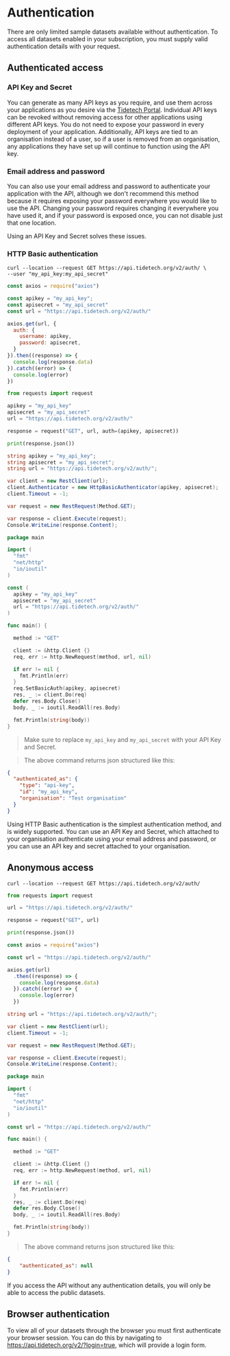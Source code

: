 # Authentication

There are only limited sample datasets available without authentication. To access all datasets enabled in your subscription, you must supply valid authentication details with your request.


## Authenticated access


### API Key and Secret

You can generate as many API keys as you require, and use them across your applications as you desire via the <a href='https://portal.tidetech.org'>Tidetech Portal</a>. Individual API keys can be revoked without removing access for other applications using different API keys. You do not need to expose your password in every deployment of your application. Additionally, API keys are tied to an organisation instead of a user, so if a user is removed from an organisation, any applications they have set up will continue to function using the API key.


### Email address and password

You can also use your email address and password to authenticate your application with the API, although we don't recommend this method because it requires exposing your password everywhere you would like to use the API. Changing your password requires changing it everywhere you have used it, and if your password is exposed once, you can not disable just that one location.

Using an API Key and Secret solves these issues.


### HTTP Basic authentication

```shell
curl --location --request GET https://api.tidetech.org/v2/auth/ \
--user "my_api_key:my_api_secret"
```

```javascript
const axios = require("axios")

const apikey = "my_api_key";
const apisecret = "my_api_secret"
const url = "https://api.tidetech.org/v2/auth/"

axios.get(url, {
  auth: {
    username: apikey,
    password: apisecret,
  }
}).then((response) => {
  console.log(response.data)
}).catch((error) => {
  console.log(error)
})
```

```python
from requests import request

apikey = "my_api_key"
apisecret = "my_api_secret"
url = "https://api.tidetech.org/v2/auth/"

response = request("GET", url, auth=(apikey, apisecret))

print(response.json())
```

```csharp
string apikey = "my_api_key";
string apisecret = "my_api_secret";
string url = "https://api.tidetech.org/v2/auth/";

var client = new RestClient(url);
client.Authenticator = new HttpBasicAuthenticator(apikey, apisecret);
client.Timeout = -1;

var request = new RestRequest(Method.GET);

var response = client.Execute(request);
Console.WriteLine(response.Content);
```

```go
package main

import (
  "fmt"
  "net/http"
  "io/ioutil"
)

const (
  apikey = "my_api_key"
  apisecret = "my_api_secret"
  url = "https://api.tidetech.org/v2/auth/"
)

func main() {

  method := "GET"

  client := &http.Client {}
  req, err := http.NewRequest(method, url, nil)

  if err != nil {
    fmt.Println(err)
  }
  req.SetBasicAuth(apikey, apisecret)
  res, _ := client.Do(req)
  defer res.Body.Close()
  body, _ := ioutil.ReadAll(res.Body)

  fmt.Println(string(body))
}
```

> Make sure to replace `my_api_key` and `my_api_secret` with your API Key and Secret.

> The above command returns json structured like this:

```json
{
  "authenticated_as": {
    "type": "api-key",
    "id": "my_api_key",
    "organisation": "Test organisation"
  }
}
```

Using HTTP Basic authentication is the simplest authentication method, and is widely supported. You can use an API Key and Secret, which  attached to your organisation authenticate using your email address and password, or you can use an API key and secret attached to your organisation.


## Anonymous access

```shell
curl --location --request GET https://api.tidetech.org/v2/auth/
```

```python
from requests import request

url = "https://api.tidetech.org/v2/auth/"

response = request("GET", url)

print(response.json())
```

```javascript
const axios = require("axios")

const url = "https://api.tidetech.org/v2/auth/"

axios.get(url)
  .then((response) => {
    console.log(response.data)
  }).catch((error) => {
    console.log(error)
  })
```

```csharp
string url = "https://api.tidetech.org/v2/auth/";

var client = new RestClient(url);
client.Timeout = -1;

var request = new RestRequest(Method.GET);

var response = client.Execute(request);
Console.WriteLine(response.Content);
```

```go
package main

import (
  "fmt"
  "net/http"
  "io/ioutil"
)

const url = "https://api.tidetech.org/v2/auth/"

func main() {

  method := "GET"

  client := &http.Client {}
  req, err := http.NewRequest(method, url, nil)

  if err != nil {
    fmt.Println(err)
  }
  res, _ := client.Do(req)
  defer res.Body.Close()
  body, _ := ioutil.ReadAll(res.Body)

  fmt.Println(string(body))
}
```

> The above command returns json structured like this:

```json
{
    "authenticated_as": null
}
```

If you access the API without any authentication details, you will only be able to access the public datasets.


## Browser authentication

To view all of your datasets through the browser you must first authenticate your browser session. You can do this by navigating to <a href='https://api.tidetech.org/v2/?login=true'>https://api.tidetech.org/v2/?login=true</a>, which will provide a login form.
